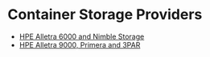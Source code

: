 # Container Storage Providers

* [HPE Alletra 6000 and Nimble Storage](hpe_alletra_6000/index.md)
* [HPE Alletra 9000, Primera and 3PAR](hpe_alletra_9000/index.md)
